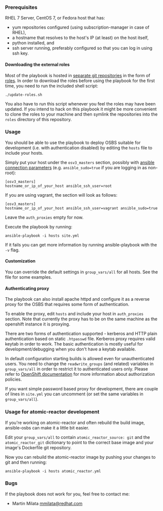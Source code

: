### Prerequisites

RHEL 7 Server, CentOS 7, or Fedora host that has:

* yum repositories configured (using subscription-manager in case of RHEL),
* a hostname that resolves to the host's IP (at least) on the host itself,
* python installed, and
* ssh server running, preferably configured so that you can log in using
  ssh key.

#### Downloading the external roles

Most of the playbook is hosted in [separate git
repositories](https://github.com/projectatomic?query=ansible-role) in the form
of [roles](http://docs.ansible.com/ansible/playbooks_roles.html). In order to
download the roles before using the playbook for the first time, you need to
run the included shell script:

    ./update-roles.sh

You also have to run this script whenever you feel the roles may have been
updated. If you intend to hack on this playbook it might be more convenient to
clone the roles to your machine and then symlink the repositories into the
`roles` directory of this repository.

### Usage

You should be able to use the playbook to deploy OSBS suitable for development
(i.e. with authentication disabled) by editing the `hosts` file to include your
hosts.

Simply put your host under the `osv3_masters` section, possibly with [ansible
connection parameters][1] (e.g. `ansible_sudo=true` if you are logging in as
non-root):

    [osv3_masters]
    hostname_or_ip_of_your_host ansible_ssh_user=root

If you are using vagrant, the section will look as follows:

    [osv3_masters]
    hostname_or_ip_of_your_host ansible_ssh_user=vagrant ansible_sudo=true

Leave the `auth_proxies` empty for now.

Execute the playbook by running:

    ansible-playbook -i hosts site.yml

If it fails you can get more information by running ansible-playbook with the
`-v` flag.

#### Customization

You can override the default settings in `group_vars/all` for all hosts. See
the file for some examples.

#### Authenticating proxy

The playbook can also install apache httpd and configure it as a reverse proxy
for the OSBS that requires some form of authentication.

To enable the proxy, edit `hosts` and include your host in `auth_proxies`
section. Note that currently the proxy has to be on the same machine as the
openshift instance it is proxying.

There are two forms of authentication supported - kerberos and HTTP plain
authentication based on static `.htpasswd` file. Kerberos proxy requires valid
keytab in order to work. The basic authentication is mostly useful for
development/debugging when you don't have a keytab available.

In default configuration starting builds is allowed even for unauthenticated
users. You need to change the `readwrite_groups` (and related) variables in
`group_vars/all` in order to restrict it to authenticated users only. Please
refer to [OpenShift documentation][2] for more information about authorization
policies.

If you want simple password based proxy for development, there are couple of
lines in `site.yml` you can uncomment (or set the same variables in
`group_vars/all`).

### Usage for atomic-reactor development

If you're working on atomic-reactor and often rebuild the build image,
ansible-osbs can make it a little bit easier.

Edit your `group_vars/all` to contain `atomic_reactor_source: git` and the
`atomic_reactor_git` dictionary to point to the correct base image and your
image's Dockerfile git repository.

Now you can rebuild the atomic-reactor image by pushing your changes to git and
then running:

    ansible-playbook -i hosts atomic_reactor.yml

### Bugs

If the playbook does not work for you, feel free to contact me:

* Martin Milata <mmilata@redhat.com>

[1]: http://docs.ansible.com/intro_inventory.html#list-of-behavioral-inventory-parameters
[2]: https://docs.openshift.org/latest/admin_guide/manage_authorization_policy.html
